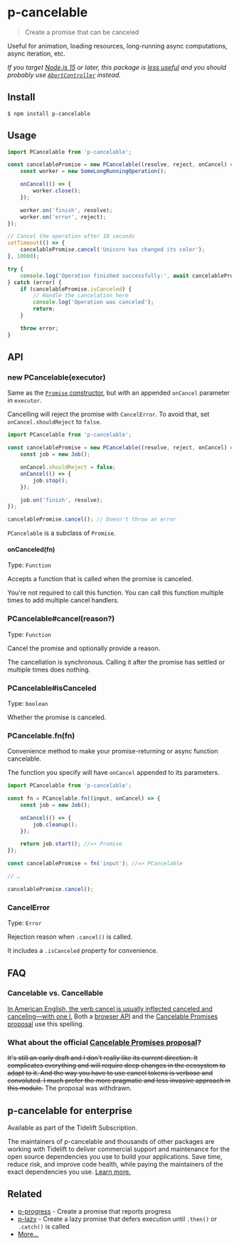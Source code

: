 # p-cancelable

> Create a promise that can be canceled

Useful for animation, loading resources, long-running async computations, async iteration, etc.

*If you target [Node.js 15](https://medium.com/@nodejs/node-js-v15-0-0-is-here-deb00750f278) or later, this package is [less useful](https://github.com/sindresorhus/p-cancelable/issues/27) and you should probably use [`AbortController`](https://developer.mozilla.org/en-US/docs/Web/API/AbortController) instead.*

## Install

```
$ npm install p-cancelable
```

## Usage

```js
import PCancelable from 'p-cancelable';

const cancelablePromise = new PCancelable((resolve, reject, onCancel) => {
    const worker = new SomeLongRunningOperation();

    onCancel(() => {
        worker.close();
    });

    worker.on('finish', resolve);
    worker.on('error', reject);
});

// Cancel the operation after 10 seconds
setTimeout(() => {
    cancelablePromise.cancel('Unicorn has changed its color');
}, 10000);

try {
    console.log('Operation finished successfully:', await cancelablePromise);
} catch (error) {
    if (cancelablePromise.isCanceled) {
        // Handle the cancelation here
        console.log('Operation was canceled');
        return;
    }

    throw error;
}
```

## API

### new PCancelable(executor)

Same as the [`Promise` constructor](https://developer.mozilla.org/en/docs/Web/JavaScript/Reference/Global_Objects/Promise), but with an appended `onCancel` parameter in `executor`.

Cancelling will reject the promise with `CancelError`. To avoid that, set `onCancel.shouldReject` to `false`.

```js
import PCancelable from 'p-cancelable';

const cancelablePromise = new PCancelable((resolve, reject, onCancel) => {
    const job = new Job();

    onCancel.shouldReject = false;
    onCancel(() => {
        job.stop();
    });

    job.on('finish', resolve);
});

cancelablePromise.cancel(); // Doesn't throw an error
```

`PCancelable` is a subclass of `Promise`.

#### onCanceled(fn)

Type: `Function`

Accepts a function that is called when the promise is canceled.

You're not required to call this function. You can call this function multiple times to add multiple cancel handlers.

### PCancelable#cancel(reason?)

Type: `Function`

Cancel the promise and optionally provide a reason.

The cancellation is synchronous. Calling it after the promise has settled or multiple times does nothing.

### PCancelable#isCanceled

Type: `boolean`

Whether the promise is canceled.

### PCancelable.fn(fn)

Convenience method to make your promise-returning or async function cancelable.

The function you specify will have `onCancel` appended to its parameters.

```js
import PCancelable from 'p-cancelable';

const fn = PCancelable.fn((input, onCancel) => {
    const job = new Job();

    onCancel(() => {
        job.cleanup();
    });

    return job.start(); //=> Promise
});

const cancelablePromise = fn('input'); //=> PCancelable

// …

cancelablePromise.cancel();
```

### CancelError

Type: `Error`

Rejection reason when `.cancel()` is called.

It includes a `.isCanceled` property for convenience.

## FAQ

### Cancelable vs. Cancellable

[In American English, the verb cancel is usually inflected canceled and canceling—with one l.](http://grammarist.com/spelling/cancel/) Both a [browser API](https://developer.mozilla.org/en-US/docs/Web/API/Event/cancelable) and the [Cancelable Promises proposal](https://github.com/tc39/proposal-cancelable-promises) use this spelling.

### What about the official [Cancelable Promises proposal](https://github.com/tc39/proposal-cancelable-promises)?

~~It's still an early draft and I don't really like its current direction. It complicates everything and will require deep changes in the ecosystem to adapt to it. And the way you have to use cancel tokens is verbose and convoluted. I much prefer the more pragmatic and less invasive approach in this module.~~ The proposal was withdrawn.

## p-cancelable for enterprise

Available as part of the Tidelift Subscription.

The maintainers of p-cancelable and thousands of other packages are working with Tidelift to deliver commercial support and maintenance for the open source dependencies you use to build your applications. Save time, reduce risk, and improve code health, while paying the maintainers of the exact dependencies you use. [Learn more.](https://tidelift.com/subscription/pkg/npm-p-cancelable?utm_source=npm-p-cancelable&utm_medium=referral&utm_campaign=enterprise&utm_term=repo)

## Related

- [p-progress](https://github.com/sindresorhus/p-progress) - Create a promise that reports progress
- [p-lazy](https://github.com/sindresorhus/p-lazy) - Create a lazy promise that defers execution until `.then()` or `.catch()` is called
- [More…](https://github.com/sindresorhus/promise-fun)
